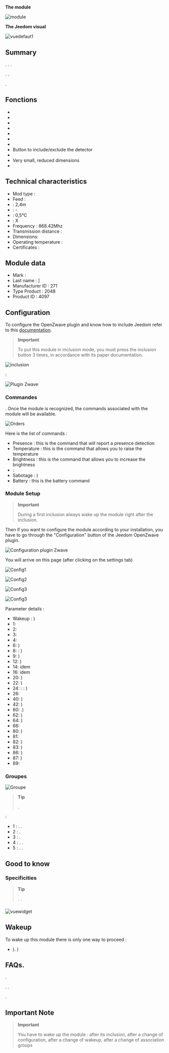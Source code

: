 # 

**The module**

![module](images/fibaro.fgms001zw5/module.jpg)

 **The Jeedom visual**

![vuedefaut1](images/fibaro.fgms001zw5/vuedefaut1.jpg)

## Summary

. . .

. .

.

## Fonctions

-   
-   
-   
-   
-   
-   
-   
-   Button to include/exclude the detector
-   
-   Very small, reduced dimensions
-   

## Technical characteristics

-   Mod type : 
-   Feed : 
-    : 2,4m
-    : -
-    : 0,5°C
-    : X
-   Frequency : 868.42Mhz
-   Transmission distance : 
-   Dimensions: 
-   Operating temperature : 
-   Certificates : 

## Module data

-   Mark : 
-   Last name : ]
-   Manufacturer ID : 271
-   Type Product : 2048
-   Product ID : 4097

## Configuration

To configure the OpenZwave plugin and know how to include Jeedom refer to this [documentation](https://doc.jeedom.com/en_US/plugins/automation%20protocol/openzwave/).

> **Important**
>
> To put this module in inclusion mode, you must press the inclusion button 3 times, in accordance with its paper documentation.

![inclusion](images/fibaro.fgms001zw5/inclusion.jpg)

 :

![Plugin Zwave](images/fibaro.fgms001zw5/information.jpg)

### Commandes

. Once the module is recognized, the commands associated with the module will be available.

![Orders](images/fibaro.fgms001zw5/commandes.jpg)

Here is the list of commands :

-   Presence : this is the command that will report a presence detection
-   Temperature : this is the command that allows you to raise the temperature
-   Brightness : this is the command that allows you to increase the brightness
-    : 
-   Sabotage : )
-   Battery : this is the battery command

### Module Setup

> **Important**
>
> During a first inclusion always wake up the module right after the inclusion.

Then if you want to configure the module according to your installation, you have to go through the "Configuration" button of the Jeedom OpenZwave plugin.

![Configuration plugin Zwave](images/plugin/bouton_configuration.jpg)

You will arrive on this page (after clicking on the settings tab)

![Config1](images/fibaro.fgms001zw5/config1.jpg)

![Config2](images/fibaro.fgms001zw5/config2.jpg)

![Config3](images/fibaro.fgms001zw5/config3.jpg)

![Config3](images/fibaro.fgms001zw5/config4.jpg)

Parameter details :

-   Wakeup : )
-   1: 
-   2: 
-   3: 
-   4: 
-   6: )
-   8:  : )
-   9: )
-   12: )
-   14: idem
-   16: idem
-   20: )
-   22: )
-   24:  :  :  )
-   26: 
-   40: )
-   42: )
-   60: .)
-   62: )
-   64: )
-   66: 
-   80: )
-   81: 
-   82: )
-   83: )
-   86: )
-   87: )
-   89: 

### Groupes

![Groupe](images/fibaro.fgms001zw5/groupe.jpg)

> **Tip**
>
> .

:

-   1 : . .
-   2 : .
-   3 : .
-   4 : . .
-   5 : . .

## Good to know

### Specificities

> **Tip**
>
> . .

### 

![vuewidget](images/fibaro.fgms001zw5/vuewidget.jpg)

## Wakeup

To wake up this module there is only one way to proceed :

-   ). )

## FAQs.

.

. .

.

## Important Note

> **Important**
>
> You have to wake up the module : after its inclusion, after a change of configuration, after a change of wakeup, after a change of association groups
